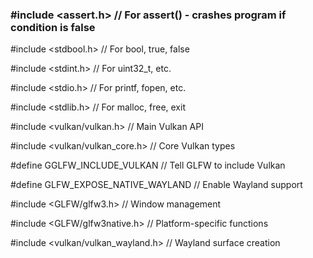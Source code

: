 ### #include <assert.h>      // For assert() - crashes program if condition is false

#include <stdbool.h>     // For bool, true, false

#include <stdint.h>      // For uint32_t, etc.

#include <stdio.h>       // For printf, fopen, etc.

#include <stdlib.h>      // For malloc, free, exit

#include <vulkan/vulkan.h>         // Main Vulkan API

#include <vulkan/vulkan_core.h>    // Core Vulkan types

#define GGLFW_INCLUDE_VULKAN       // Tell GLFW to include Vulkan

#define GLFW_EXPOSE_NATIVE_WAYLAND // Enable Wayland support

#include <GLFW/glfw3.h>            // Window management

#include <GLFW/glfw3native.h>      // Platform-specific functions

#include <vulkan/vulkan_wayland.h> // Wayland surface creation
